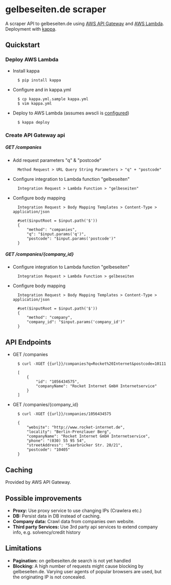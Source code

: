 
# gelbeseiten.de scraper

A scraper API to gelbeseiten.de using [AWS API Gateway](https://docs.aws.amazon.com/apigateway/latest/developerguide/welcome.html) and [AWS Lambda](https://docs.aws.amazon.com/lambda/latest/dg/welcome.html). Deployment with [kappa](https://github.com/garnaat/kappa).


## Quickstart


### Deploy AWS Lambda

* Install kappa

        $ pip install kappa

* Configure <profile> and <region> in kappa.yml

        $ cp kappa.yml.sample kappa.yml
        $ vim kappa.yml

* Deploy to AWS Lambda (assumes awscli is [configured](https://docs.aws.amazon.com/cli/latest/userguide/cli-chap-getting-started.html))

        $ kappa deploy


### Create API Gateway api


##### GET /companies


* Add request parameters "q" & "postcode"

        Method Request > URL Query String Parameters > "q" + "postcode"


* Configure integration to Lambda function "gelbeseiten"

        Integration Request > Lambda Function > "gelbeseiten"


* Configure body mapping

        Integration Request > Body Mapping Templates > Content-Type > application/json

        #set($inputRoot = $input.path('$'))
        {
            "method": "companies",
            "q": "$input.params('q')",
            "postcode": "$input.params('postcode')"
        }


##### GET /companies/{company_id}


* Configure integration to Lambda function "gelbeseiten"

        Integration Request > Lambda Function > gelbeseiten


* Configure body mapping

        Integration Request > Body Mapping Templates > Content-Type > application/json

        #set($inputRoot = $input.path('$'))
        {
            "method": "company",
            "company_id": "$input.params('company_id')"
        }


## API Endpoints


* GET /companies

        $ curl -XGET {{url}}/companies?q=Rocket%20Internet&postcode=10111    
        
        [
            {
                "id": "1056434575",
                "companyName": "Rocket Internet GmbH Internetservice"
            }
        ]

* GET /companies/{company_id}

        $ curl -XGET {{url}}/companies/1056434575

        {
            "website": "http://www.rocket-internet.de",
            "locality": "Berlin-Prenzlauer Berg",
            "companyName": "Rocket Internet GmbH Internetservice",
            "phone": "(030) 55 95 54",
            "streetAddress": "Saarbrücker Str. 20/21",
            "postcode": "10405"
        }


## Caching

Provided by AWS API Gateway.


## Possible improvements

* **Proxy:** Use proxy service to use changing IPs (Crawlera etc.)
* **DB:** Persist data in DB instead of caching.
* **Company data:** Crawl data from companies own website.
* **Third party Services:** Use 3rd party api services to extend company info, e.g. solvency/credit history


## Limitations

* **Pagination:** on gelbeseiten.de search is not yet handled
* **Blocking:** A high number of requests might cause blocking by gelbeseiten.de. Varying user agents of popular browsers are used, but the originating IP is not concealed.

